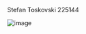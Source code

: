 Stefan Toskovski 225144


![image](https://github.com/stevetosak/SI_2024_lab2_225144/assets/116950252/a9407b45-06a6-481f-befb-0044fc30f927)
